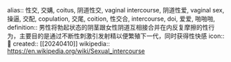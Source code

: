 alias:: 性交, 交媾, coitus, 阴道性交, vaginal intercourse, 阴道性爱, vaginal sex, 操逼, 交配, copulation, 交尾, coition, 性交合, intercourse, doi, 爱爱, 啪啪啪,
definition:: 男性将勃起状态的阴茎跟女性阴道互相接合并在内反复摩擦的性行为，主要目的是通过不断性刺激引发射精以便繁殖下一代，同时获得性快感
icon:: 🔞
created:: [[20240410]]
wikipedia:: https://en.wikipedia.org/wiki/Sexual_intercourse
